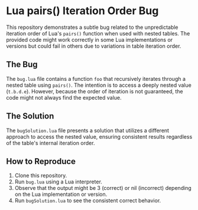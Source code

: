 # Lua pairs() Iteration Order Bug

This repository demonstrates a subtle bug related to the unpredictable iteration order of Lua's `pairs()` function when used with nested tables.  The provided code might work correctly in some Lua implementations or versions but could fail in others due to variations in table iteration order.

## The Bug

The `bug.lua` file contains a function `foo` that recursively iterates through a nested table using `pairs()`.  The intention is to access a deeply nested value (`t.b.d.e`). However, because the order of iteration is not guaranteed, the code might not always find the expected value.

## The Solution

The `bugSolution.lua` file presents a solution that utilizes a different approach to access the nested value, ensuring consistent results regardless of the table's internal iteration order.

## How to Reproduce

1.  Clone this repository.
2.  Run `bug.lua` using a Lua interpreter.
3.  Observe that the output might be 3 (correct) or nil (incorrect) depending on the Lua implementation or version.
4.  Run `bugSolution.lua` to see the consistent correct behavior.